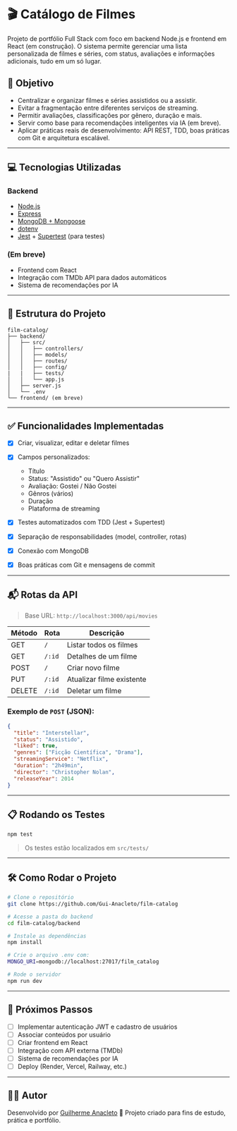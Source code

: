 # 🎬 Catálogo de Filmes

Projeto de portfólio Full Stack com foco em backend Node.js e frontend em React (em construção). O sistema permite gerenciar uma lista personalizada de filmes e séries, com status, avaliações e informações adicionais, tudo em um só lugar.

## 🚀 Objetivo

* Centralizar e organizar filmes e séries assistidos ou a assistir.
* Evitar a fragmentação entre diferentes serviços de streaming.
* Permitir avaliações, classificações por gênero, duração e mais.
* Servir como base para recomendações inteligentes via IA (em breve).
* Aplicar práticas reais de desenvolvimento: API REST, TDD, boas práticas com Git e arquitetura escalável.

---

## :computer: Tecnologias Utilizadas

### Backend

* [Node.js](https://nodejs.org/)
* [Express](https://expressjs.com/)
* [MongoDB + Mongoose](https://mongoosejs.com/)
* [dotenv](https://github.com/motdotla/dotenv)
* [Jest](https://jestjs.io/) + [Supertest](https://github.com/ladjs/supertest) (para testes)

### (Em breve)

* Frontend com React
* Integração com TMDb API para dados automáticos
* Sistema de recomendações por IA

---

## 📂 Estrutura do Projeto

```
film-catalog/
├── backend/
│   ├── src/
│   │   ├── controllers/
│   │   ├── models/
│   │   ├── routes/
│   │   ├── config/
|   |   ├── tests/
│   │   └── app.js   
│   ├── server.js
│   └── .env
└── frontend/ (em breve)
```

---

## ✅ Funcionalidades Implementadas

* [x] Criar, visualizar, editar e deletar filmes
* [x] Campos personalizados:

  * Título
  * Status: "Assistido" ou "Quero Assistir"
  * Avaliação: Gostei / Não Gostei
  * Gênros (vários)
  * Duração
  * Plataforma de streaming
* [x] Testes automatizados com TDD (Jest + Supertest)
* [x] Separação de responsabilidades (model, controller, rotas)
* [x] Conexão com MongoDB
* [x] Boas práticas com Git e mensagens de commit

---

## 📬 Rotas da API

> Base URL: `http://localhost:3000/api/movies`

| Método | Rota   | Descrição                 |
| ------ | ------ | ------------------------- |
| GET    | `/`    | Listar todos os filmes    |
| GET    | `/:id` | Detalhes de um filme      |
| POST   | `/`    | Criar novo filme          |
| PUT    | `/:id` | Atualizar filme existente |
| DELETE | `/:id` | Deletar um filme          |

### Exemplo de `POST` (JSON):

```json
{
  "title": "Interstellar",
  "status": "Assistido",
  "liked": true,
  "genres": ["Ficção Científica", "Drama"],
  "streamingService": "Netflix",
  "duration": "2h49min",
  "director": "Christopher Nolan",
  "releaseYear": 2014
}
```

---

## :clipboard: Rodando os Testes

```bash
npm test
```

> Os testes estão localizados em `src/tests/`

---

## 🛠️ Como Rodar o Projeto

```bash
# Clone o repositório
git clone https://github.com/Gui-Anacleto/film-catalog

# Acesse a pasta do backend
cd film-catalog/backend

# Instale as dependências
npm install

# Crie o arquivo .env com:
MONGO_URI=mongodb://localhost:27017/film_catalog

# Rode o servidor
npm run dev
```

---

## 📌 Próximos Passos

* [ ] Implementar autenticação JWT e cadastro de usuários
* [ ] Associar conteúdos por usuário
* [ ] Criar frontend em React
* [ ] Integração com API externa (TMDb)
* [ ] Sistema de recomendações por IA
* [ ] Deploy (Render, Vercel, Railway, etc.)

---

## 👨‍💻 Autor

Desenvolvido por [Guilherme Anacleto](https://github.com/Gui-Anacleto) 👋
Projeto criado para fins de estudo, prática e portfólio.
